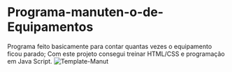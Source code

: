# Programa-manuten-o-de-Equipamentos

Programa feito basicamente para contar quantas vezes o equipamento ficou parado;
Com este projeto consegui treinar HTML/CSS e programação em Java Script.
![Template-Manut](https://user-images.githubusercontent.com/91434756/175321685-812016fe-3123-4801-82ab-8287aa314fe5.PNG)
